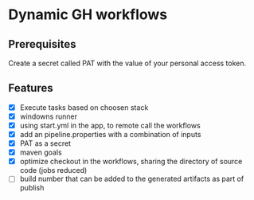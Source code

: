 # Dynamic GH workflows

## Prerequisites

Create a secret called PAT with the value of your personal access token.

## Features

- [x] Execute tasks based on choosen stack
- [x] windowns runner
- [x] using start.yml in the app, to remote call the workflows
- [x] add an pipeline.properties with a combination of inputs
- [x] PAT as a secret
- [x] maven goals
- [x] optimize checkout in the workflows, sharing the directory of source code (jobs reduced)
- [ ] build number that can be added to the generated artifacts as part of publish
